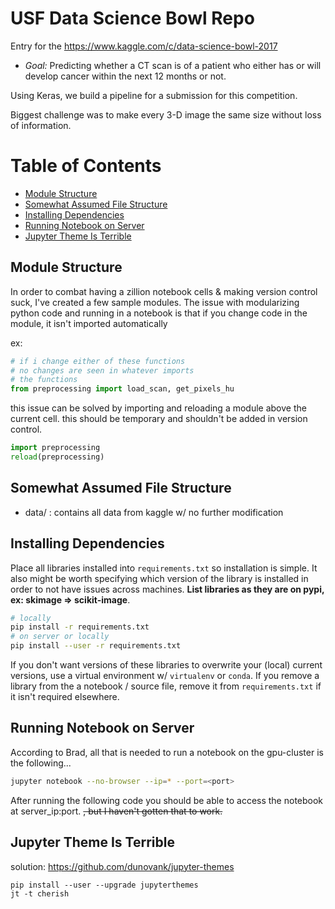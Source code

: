 # USF Data Science Bowl Repo

Entry for the https://www.kaggle.com/c/data-science-bowl-2017


* *Goal:* Predicting whether a CT scan is of a patient who either has or will develop cancer within the next 12 months or not.

Using Keras, we build a pipeline for a submission for this competition.

Biggest challenge was to make every 3-D image the same size without loss of information.



Table of Contents
=================
* [Module Structure](#module-structure)
* [Somewhat Assumed File Structure](#somewhat-assumed-file-structure)
* [Installing Dependencies](#installing-dependencies)
* [Running Notebook on Server](#running-notebook-on-server)
* [Jupyter Theme Is Terrible](#jupyter-theme-is-terrible)


## Module Structure
In order to combat having a zillion notebook cells & making version control suck, I've created a few sample modules.
The issue with modularizing python code and running in a notebook is that if you change code in the module, it isn't imported automatically

ex:
```python
# if i change either of these functions
# no changes are seen in whatever imports
# the functions
from preprocessing import load_scan, get_pixels_hu
```

this issue can be solved by importing and reloading a module above the current cell.
this should be temporary and shouldn't be added in version control.

```python
import preprocessing
reload(preprocessing)
```

## Somewhat Assumed File Structure
- data/ : contains all data from kaggle w/ no further modification

## Installing Dependencies
Place all libraries installed into `requirements.txt` so installation is simple.
It also might be worth specifying which version of the library is installed in order to not have issues across machines.
**List libraries as they are on pypi, ex: skimage => scikit-image**.

```bash
# locally
pip install -r requirements.txt
# on server or locally
pip install --user -r requirements.txt
```

If you don't want versions of these libraries to overwrite your (local) current versions, use a virtual environment w/ `virtualenv` or `conda`.
If you remove a library from the a notebook / source file, remove it from `requirements.txt` if it isn't required elsewhere.

## Running Notebook on Server
According to Brad, all that is needed to run a notebook on the gpu-cluster is the following...

```bash
jupyter notebook --no-browser --ip=* --port=<port>
```

After running the following code you should be able to access the notebook at server_ip:port. ~~, but I haven't gotten that to work.~~

## Jupyter Theme Is Terrible
solution: https://github.com/dunovank/jupyter-themes
```
pip install --user --upgrade jupyterthemes
jt -t cherish
```
